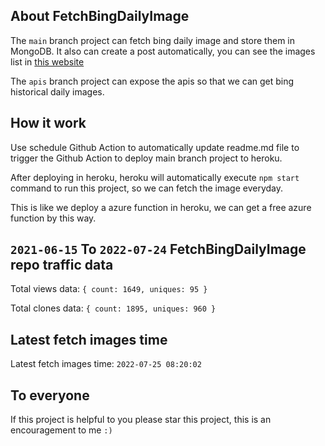 ## About FetchBingDailyImage

The `main` branch project can fetch bing daily image and store them in MongoDB.
It also can create a post automatically, you can see the images list in [this website](https://oursalbum.netlify.app)

The `apis` branch project can expose the apis so that we can get bing historical daily images.

## How it work

Use schedule Github Action to automatically update readme.md file to trigger the Github Action to deploy main branch project to heroku.

After deploying in heroku, heroku will automatically execute `npm start` command to run this project, so we can fetch the image everyday.

This is like we deploy a azure function in heroku, we can get a free azure function by this way.

## `2021-06-15` To `2022-07-24` FetchBingDailyImage repo traffic data

Total views data: `{ count: 1649, uniques: 95 }`

Total clones data: `{ count: 1895, uniques: 960 }`

## Latest fetch images time

Latest fetch images time: `2022-07-25 08:20:02`

## To everyone

If this project is helpful to you please star this project, this is an encouragement to me `:)`



